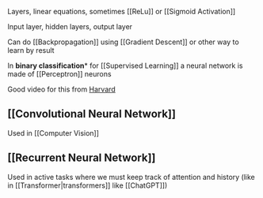 Layers, linear equations, sometimes [[ReLu]] or [[Sigmoid Activation]]

Input layer, hidden layers, output layer

Can do [[Backpropagation]] using [[Gradient Descent]] or other way to learn by result

In **binary classification*** for [[Supervised Learning]] a neural network is made of [[Perceptron]] neurons

Good video for this from [Harvard](https://www.youtube.com/watch?v=J1QD9hLDEDY)

## [[Convolutional Neural Network]]
Used in [[Computer Vision]]

## [[Recurrent Neural Network]]
Used in active tasks where we must keep track of attention and history (like in [[Transformer|transformers]] like [[ChatGPT]])
